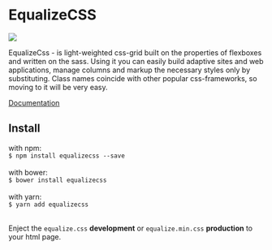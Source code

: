 # EqualizeCSS

<img src="https://pp.userapi.com/c837724/v837724384/36ecb/WtgKGuU4c2E.jpg"></img>

EqualizeCss - is light-weighted css-grid built on the properties of flexboxes and written on the sass. Using it you can easily build adaptive sites and web applications, manage columns and markup the necessary styles only by substituting. Class names coincide with other popular css-frameworks, so moving to it will be very easy.

<a href="https://equalizecss.com/">Documentation</a>

## Install
with npm:<br/>
`$ npm install equalizecss --save` <br/><br/>
with bower:<br/>
`$ bower install equalizecss` <br/><br/>
with yarn:<br/>
`$ yarn add equalizecss` <br/><br/>

Enject the `equalize.css` __development__ or `equalize.min.css` __production__ to your html page.

